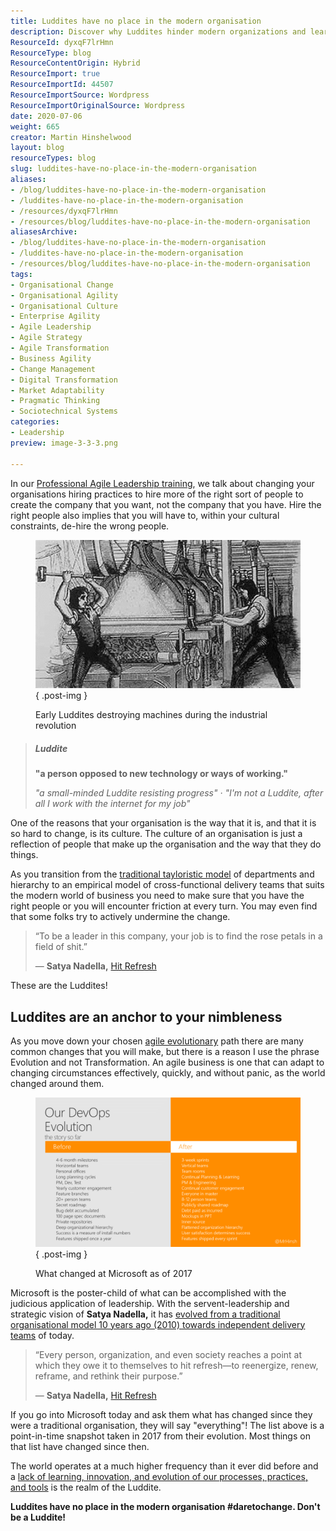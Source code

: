 ```yaml
---
title: Luddites have no place in the modern organisation
description: Discover why Luddites hinder modern organizations and learn how to foster a culture of agility and innovation. Embrace change for a thriving workplace!
ResourceId: dyxqF7lrHmn
ResourceType: blog
ResourceContentOrigin: Hybrid
ResourceImport: true
ResourceImportId: 44507
ResourceImportSource: Wordpress
ResourceImportOriginalSource: Wordpress
date: 2020-07-06
weight: 665
creator: Martin Hinshelwood
layout: blog
resourceTypes: blog
slug: luddites-have-no-place-in-the-modern-organisation
aliases:
- /blog/luddites-have-no-place-in-the-modern-organisation
- /luddites-have-no-place-in-the-modern-organisation
- /resources/dyxqF7lrHmn
- /resources/blog/luddites-have-no-place-in-the-modern-organisation
aliasesArchive:
- /blog/luddites-have-no-place-in-the-modern-organisation
- /luddites-have-no-place-in-the-modern-organisation
- /resources/blog/luddites-have-no-place-in-the-modern-organisation
tags:
- Organisational Change
- Organisational Agility
- Organisational Culture
- Enterprise Agility
- Agile Leadership
- Agile Strategy
- Agile Transformation
- Business Agility
- Change Management
- Digital Transformation
- Market Adaptability
- Pragmatic Thinking
- Sociotechnical Systems
categories:
- Leadership
preview: image-3-3-3.png

---
```

In our [Professional Agile Leadership training](https://nkdagility.com/training/courses/professional-agile-leadership-essentials-training/), we talk about changing your organisations hiring practices to hire more of the right sort of people to create the company that you want, not the company that you have. Hire the right people also implies that you will have to, within your cultural constraints, de-hire the wrong people.

<figure>

![](images/image-3-3-3.png)
{ .post-img }

<figcaption>

Early Luddites destroying machines during the industrial revolution

</figcaption>

</figure>

> ##### Luddite
>
> #####
>
> **"a person opposed to new technology or ways of working."**
>
> _"a small-minded Luddite resisting progress" · "I'm not a Luddite, after all I work with the internet for my job"_

One of the reasons that your organisation is the way that it is, and that it is so hard to change, is its culture. The culture of an organisation is just a reflection of people that make up the organisation and the way that they do things.

As you transition from the [traditional tayloristic model](https://nkdagility.com/blog/the-tyranny-of-taylorism/) of departments and hierarchy to an empirical model of cross-functional delivery teams that suits the modern world of business you need to make sure that you have the right people or you will encounter friction at every turn. You may even find that some folks try to actively undermine the change.

> “To be a leader in this company, your job is to find the rose petals in a field of shit.”
>
> ― **Satya Nadella,** [Hit Refresh](https://www.goodreads.com/work/quotes/51432387)

These are the Luddites!

## Luddites are an anchor to your nimbleness

As you move down your chosen [agile evolutionary](https://nkdagility.com/blog/agile-evolution) path there are many common changes that you will make, but there is a reason I use the phrase Evolution and not Transformation. An agile business is one that can adapt to changing circumstances effectively, quickly, and without panic, as the world changed around them.

<figure>

![](images/image-4-1280x720-4-4.png)
{ .post-img }

<figcaption>

What changed at Microsoft as of 2017

</figcaption>

</figure>

Microsoft is the poster-child of what can be accomplished with the judicious application of leadership. With the servent-leadership and strategic vision of **Satya Nadella,** it has [evolved from a traditional organisational model 10 years ago (2010) towards independent delivery teams](https://www.forbes.com/sites/stevedenning/2015/10/27/surprise-microsoft-is-agile/) of today.

> “Every person, organization, and even society reaches a point at which they owe it to themselves to hit refresh—to reenergize, renew, reframe, and rethink their purpose.”
>
> ― **Satya Nadella,** [Hit Refresh](https://www.goodreads.com/work/quotes/51432387)

If you go into Microsoft today and ask them what has changed since they were a traditional organisation, they will say "everything"! The list above is a point-in-time snapshot taken in 2017 from their evolution. Most things on that list have changed since then.

The world operates at a much higher frequency than it ever did before and a [lack of learning, innovation, and evolution of our processes, practices, and tools](https://nkdagility.com/blog/bureaucracy-is-the-enemy-of-agility/) is the realm of the Luddite.

**Luddites have no place in the modern organisation #daretochange. Don't be a Luddite!**
